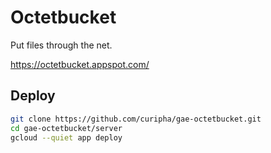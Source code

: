 Octetbucket
====================

Put files through the net.

https://octetbucket.appspot.com/


Deploy
--------------------
```bash
git clone https://github.com/curipha/gae-octetbucket.git
cd gae-octetbucket/server
gcloud --quiet app deploy
```
